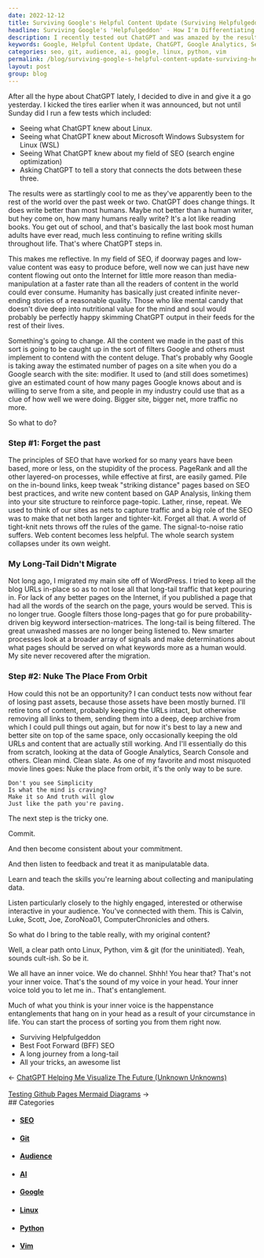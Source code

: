 ```yaml
---
date: 2022-12-12
title: Surviving Google's Helpful Content Update (Surviving Helpfulgeddon)
headline: Surviving Google's 'Helpfulgeddon' - How I'm Differentiating My Content from the Endless Deluge
description: I recently tested out ChatGPT and was amazed by the results. With its help, I'm ready to start fresh and create a better site by looking at data from Google Analytics, Search Console, and others. I plan to focus on creating content that will help others learn Linux, Python, vim, and git, and will listen to feedback from my audience. Join me as I strive to differentiate my inner voice from the endless content deluge and make the most of SEO principles that still work.
keywords: Google, Helpful Content Update, ChatGPT, Google Analytics, Search Console, Linux, Python, vim, git, SEO, Long-Tail Traffic, URLs, Content, Audience, Differentiate, Inner Voice, Content Deluge
categories: seo, git, audience, ai, google, linux, python, vim
permalink: /blog/surviving-google-s-helpful-content-update-surviving-helpfulgeddon/
layout: post
group: blog
---
```



After all the hype about ChatGPT lately, I decided to dive in and give it a go
yesterday. I kicked the tires earlier when it was announced, but not until
Sunday did I run a few tests which included:

- Seeing what ChatGPT knew about Linux.
- Seeing what ChatGPT knew about Microsoft Windows Subsystem for Linux (WSL)
- Seeing What ChatGPT knew about my field of SEO (search engine optimization)
- Asking ChatGPT to tell a story that connects the dots between these three.

The results were as startlingly cool to me as they've apparently been to the
rest of the world over the past week or two. ChatGPT does change things. It
does write better than most humans. Maybe not better than a human writer, but
hey come on, how many humans really write? It's a lot like reading books. You
get out of school, and that's basically the last book most human adults have
ever read, much less continuing to refine writing skills throughout life.
That's where ChatGPT steps in.

This makes me reflective. In my field of SEO, if doorway pages and low-value
content was easy to produce before, well now we can just have new content
flowing out onto the Internet for little more reason than media-manipulation at
a faster rate than all the readers of content in the world could ever consume.
Humanity has basically just created infinite never-ending stories of a
reasonable quality. Those who like mental candy that doesn't dive deep into
nutritional value for the mind and soul would probably be perfectly happy
skimming ChatGPT output in their feeds for the rest of their lives.

Something's going to change. All the content we made in the past of this sort
is going to be caught up in the sort of filters Google and others must
implement to contend with the content deluge. That's probably why Google is
taking away the estimated number of pages on a site when you do a Google search
with the site: modifier. It used to (and still does sometimes) give an
estimated count of how many pages Google knows about and is willing to serve
from a site, and people in my industry could use that as a clue of how well we
were doing. Bigger site, bigger net, more traffic no more.

So what to do?

### Step #1: Forget the past

The principles of SEO that have worked for so many years have been based, more
or less, on the stupidity of the process. PageRank and all the other layered-on
processes, while effective at first, are easily gamed. Pile on the in-bound
links, keep tweak "striking distance" pages based on SEO best practices, and
write new content based on GAP Analysis, linking them into your site structure
to reinforce page-topic. Lather, rinse, repeat. We used to think of our sites
as nets to capture traffic and a big role of the SEO was to make that net both
larger and tighter-kit. Forget all that. A world of tight-knit nets throws off
the rules of the game. The signal-to-noise ratio suffers. Web content becomes
less helpful. The whole search system collapses under its own weight.

### My Long-Tail Didn't Migrate

Not long ago, I migrated my main site off of WordPress. I tried to keep all the
blog URLs in-place so as to not lose all that long-tail traffic that kept
pouring in. For lack of any better pages on the Internet, if you published a
page that had all the words of the search on the page, yours would be served.
This is no longer true. Google filters those long-pages that go for pure
probability-driven big keyword intersection-matrices. The long-tail is being
filtered. The great unwashed masses are no longer being listened to. New
smarter processes look at a broader array of signals and make determinations
about what pages should be served on what keywords more as a human would. My
site never recovered after the migration.

### Step #2: Nuke The Place From Orbit

How could this not be an opportunity? I can conduct tests now without fear of
losing past assets, because those assets have been mostly burned. I'll retire
tons of content, probably keeping the URLs intact, but otherwise removing all
links to them, sending them into a deep, deep archive from which I could pull
things out again, but for now it's best to lay a new and better site on top of
the same space, only occasionally keeping the old URLs and content that are
actually still working. And I'll essentially do this from scratch, looking at
the data of Google Analytics, Search Console and others. Clean mind. Clean
slate. As one of my favorite and most misquoted movie lines goes: Nuke the
place from orbit, it's the only way to be sure.

    Don't you see Simplicity
    Is what the mind is craving?
    Make it so And truth will glow
    Just like the path you're paving.

The next step is the tricky one.

Commit.

And then become consistent about your commitment.

And then listen to feedback and treat it as manipulatable data.

Learn and teach the skills you're learning about collecting and manipulating
data.

Listen particularly closely to the highly engaged, interested or otherwise
interactive in your audience. You've connected with them. This is Calvin,
Luke, Scott, Joe, ZoroNoa01, ComputerChronicles and others.

So what do I bring to the table really, with my original content?

Well, a clear path onto Linux, Python, vim & git (for the uninitiated). Yeah,
sounds cult-ish. So be it.

We all have an inner voice. We do channel. Shhh! You hear that? That's not your
inner voice. That's the sound of my voice in your head. Your inner voice told
you to let me in.. That's entanglement.

Much of what you think is your inner voice is the happenstance entanglements
that hang on in your head as a result of your circumstance in life. You can
start the process of sorting you from them right now.

- Surviving Helpfulgeddon
- Best Foot Forward (BFF) SEO
- A long journey from a long-tail
- All your tricks, an awesome list


<div class="arrow-links"><div class="post-nav-prev"><span class="arrow">&larr;&nbsp;</span><a href="/blog/chatgpt-helping-me-visualize-the-future-unknown-unknowns/">ChatGPT Helping Me Visualize The Future (Unknown Unknowns)</a></div> &nbsp; <div class="post-nav-next"><a href="/blog/testing-github-pages-mermaid-diagrams/">Testing Github Pages Mermaid Diagrams</a><span class="arrow">&nbsp;&rarr;</span></div></div>
## Categories

<ul>
<li><h4><a href='/seo/'>SEO</a></h4></li>
<li><h4><a href='/git/'>Git</a></h4></li>
<li><h4><a href='/audience/'>Audience</a></h4></li>
<li><h4><a href='/ai/'>AI</a></h4></li>
<li><h4><a href='/google/'>Google</a></h4></li>
<li><h4><a href='/linux/'>Linux</a></h4></li>
<li><h4><a href='/python/'>Python</a></h4></li>
<li><h4><a href='/vim/'>Vim</a></h4></li></ul>